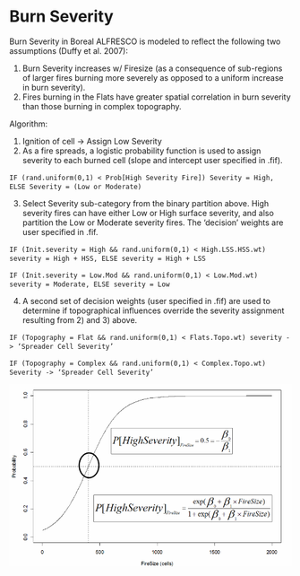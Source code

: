 # Burn Severity

Burn Severity in Boreal ALFRESCO is modeled to reflect the following two assumptions (Duffy et al. 2007):

1. Burn Severity increases w/ Firesize (as a consequence of sub-regions of larger fires burning more severely as opposed to a uniform increase in burn severity).
2. Fires burning in the Flats have greater spatial correlation in burn severity than those burning in complex topography.

Algorithm:

1. Ignition of cell -> Assign Low Severity
2. As a fire spreads, a logistic probability function is used to assign severity to each burned cell (slope and intercept user specified in .fif).

  ```
  IF (rand.uniform(0,1) < Prob[High Severity Fire]) Severity = High, ELSE Severity = (Low or Moderate)
  ```

3. Select Severity sub-category from the binary partition above. High severity fires can have either Low or High surface severity, and also partition the Low or Moderate severity fires. The ‘decision’ weights are user specified in .fif.

  ```
  IF (Init.severity = High && rand.uniform(0,1) < High.LSS.HSS.wt) severity = High + HSS, ELSE severity = High + LSS
  ```

  ```
  IF (Init.severity = Low.Mod && rand.uniform(0,1) < Low.Mod.wt) severity = Moderate, ELSE severity = Low
  ```

4. A second set of decision weights (user specified in .fif) are used to determine if topographical influences override the severity assignment resulting from 2) and 3) above.

  ```
  IF (Topography = Flat && rand.uniform(0,1) < Flats.Topo.wt) severity -> ‘Spreader Cell Severity’
  ```

  ```
  IF (Topography = Complex && rand.uniform(0,1) < Complex.Topo.wt) Severity -> ‘Spreader Cell Severity’
  ```

 ![Chart showing burn probability increasing with fire size](images/BurnSeverity.png)
